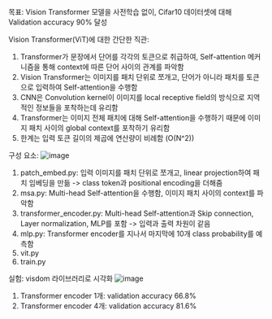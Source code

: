 목표: Vision Transformer 모델을 사전학습 없이, Cifar10 데이터셋에 대해 Validation accuracy 90% 달성

Vision Transformer(ViT)에 대한 간단한 직관:
1. Transformer가 문장에서 단어를 각각의 토큰으로 취급하여, Self-attention 메커니즘을 통해 context에 따른 단어 사이의 관계를 파악함
2. Vision Transformer는 이미지를 패치 단위로 쪼개고, 단어가 아니라 패치를 토큰으로 입력하여 Self-attention을 수행함
3. CNN은 Convolution kernel이 이미지를 local receptive field의 방식으로 지역적인 정보들을 포착하는데 유리함
4. Transformer는 이미지 전체 패치에 대해 Self-attention을 수행하기 때문에 이미지 패치 사이의 global context를 포착하기 유리함
5. 한계는 입력 토큰 길이의 제곱에 연산량이 비례함 (O(N^2))

구성 요소:
![image](https://github.com/user-attachments/assets/ac1dac91-b488-44fd-9250-11e77e09b286)
1. patch_embed.py: 입력 이미지를 패치 단위로 쪼개고, linear projection하여 패치 임베딩을 만듦 -> class token과 positional encoding을 더해줌
2. msa.py: Multi-head Self-attention을 수행함, 이미지 패치 사이의 context를 파악함
3. transformer_encoder.py: Multi-head Self-attention과 Skip connection, Layer normalization, MLP를 포함 -> 입력과 출력 차원이 같음
4. mlp.py: Transformer encoder를 지나서 마지막에 10개 class probability를 예측함
5. vit.py
6. train.py

실험: visdom 라이브러리로 시각화
![image](https://github.com/user-attachments/assets/6ae9f0b3-5cff-40a0-93a6-fe854d2632c6)
1. Transformer encoder 1개: validation accuracy 66.8%
2. Transformer encoder 4개: validation accuracy 81.6%

